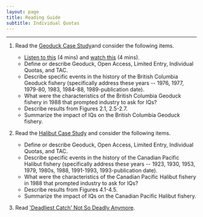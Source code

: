 ```yaml
---
layout: page
title: Reading Guide
subtitle: Individual Quotas
---
```


----

1. Read the [Geoduck Case Study](IQ_Geoduck.pdf)and consider the following items.
    * [Listen to this](http://www.npr.org/templates/story/story.php?storyId=3607092) (4 mins)  and [watch this](https://www.youtube.com/watch?v=1He_9xBXtj0&feature=youtu.be&t=27s) (4 mins).
    * Define or describe Geoduck, Open Access, Limited Entry, Individual Quotas, and TAC.
    * Describe specific events in the history of the British Columbia Geoduck fishery (specifically address these years -- 1976, 1977, 1979-80, 1983, 1984-88, 1989-publication date).
    * What were the characteristics of the British Columbia Geoduck fishery in 1988 that prompted industry to ask for IQs?
    * Describe results from Figures 2.1, 2.5-2.7.
    * Summarize the impact of IQs on the British Columbia Geoduck fishery.
    
1. Read the [Halibut Case Study](IQ_Halibut.pdf) and consider the following items.
    * Define or describe Geoduck, Open Access, Limited Entry, Individual Quotas, and TAC.
    * Describe specific events in the history of the Canadian Pacific Halibut fishery (specifically address these years -- 1923, 1930, 1953, 1979, 1980s, 1988, 1991-1993, 1993-publication date).
    * What were the characteristics of the Canadian Pacific Halibut fishery in 1988 that prompted industry to ask for IQs?
    * Describe results from Figures 4.1-4.5.
    * Summarize the impact of IQs on the Canadian Pacific Halibut fishery.
    
1. Read ['Deadliest Catch' Not So Deadly Anymore](http://money.cnn.com/2012/07/27/pf/jobs/crab-fishing-dangerous-jobs/).


